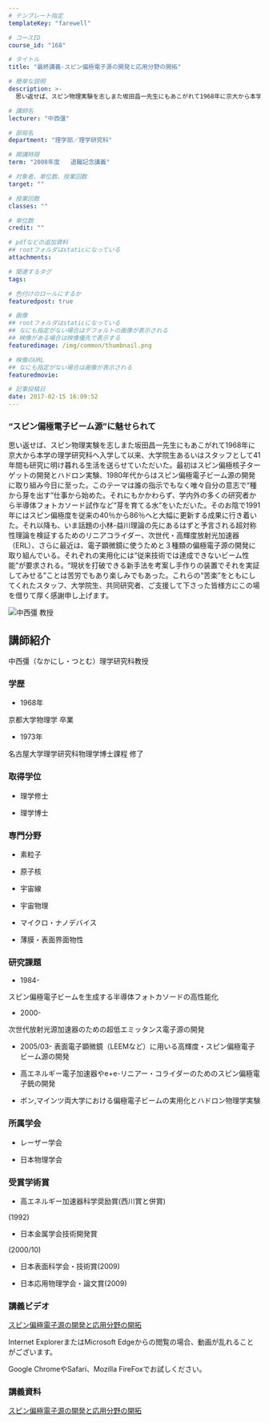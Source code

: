 ```yaml
---
# テンプレート指定
templateKey: "farewell"

# コースID
course_id: "168"

# タイトル
title: "最終講義-スピン偏極電子源の開発と応用分野の開拓"

# 簡単な説明
description: >-
  思い返せば、スピン物理実験を志しまた坂田昌一先生にもあこがれて1968年に京大から本学の理学研究科へ入学して以来、大学院生あるいはスタッフとして41年間も研究に明け暮れる生活を送らせていただいた。...

# 講師名
lecturer: "中西彊"

# 部局名
department: "理学部／理学研究科"

# 開講時限
term: "2008年度	退職記念講義"

# 対象者、単位数、授業回数
target: ""

# 授業回数
classes: ""

# 単位数
credit: ""

# pdfなどの追加資料
## rootフォルダはstaticになっている
attachments: 

# 関連するタグ
tags:

# 色付けのロールにするか
featuredpost: true

# 画像
## rootフォルダはstaticになっている
## なにも指定がない場合はデフォルトの画像が表示される
## 映像がある場合は映像優先で表示する
featuredimage: /img/common/thumbnail.png

# 映像のURL
## なにも指定がない場合は画像が表示される
featuredmovie: 

# 記事投稿日
date: 2017-02-15 16:09:52
---
```


### “スピン偏極電子ビーム源”に魅せられて

思い返せば、スピン物理実験を志しまた坂田昌一先生にもあこがれて1968年に京大から本学の理学研究科へ入学して以来、大学院生あるいはスタッフとして41年間も研究に明け暮れる生活を送らせていただいた。最初はスピン偏極核子ターゲットの開発とハドロン実験、1980年代からはスピン偏極電子ビーム源の開発に取り組み今日に至った。このテーマは誰の指示でもなく唯々自分の意志で“種から芽を出す”仕事から始めた。それにもかかわらず、学内外の多くの研究者から半導体フォトカソード試作など“芽を育てる水”をいただいた。そのお陰で1991年にはスピン偏極度を従来の40％から86％へと大幅に更新する成果に行き着いた。それ以降も、いま話題の小林-益川理論の先にあるはずと予言される超対称性理論を検証するためのリニアコライダー、次世代・高輝度放射光加速器（ERL）、さらに最近は、電子顕微鏡に使うためと３種類の偏極電子源の開発に取り組んでいる。それぞれの実用化には“従来技術では達成できないビーム性能”が要求される。“現状を打破できる新手法を考案し手作りの装置でそれを実証してみせる”ことは苦労でもあり楽しみでもあった。これらの“苦楽”をともにしてくれたスタッフ、大学院生、共同研究者、ご支援して下さった皆様方にこの場を借りて厚く感謝申し上げます。

![中西彊 教授](/files/168/s_nakanishi.jpg) 

## 講師紹介

中西彊（なかにし・つとむ）理学研究科教授

### 学歴

* 1968年

京都大学物理学 卒業

* 1973年

名古屋大学理学研究科物理学博士課程 修了

### 取得学位

* 理学修士

* 理学博士

### 専門分野

* 素粒子

* 原子核

* 宇宙線

* 宇宙物理

* マイクロ・ナノデバイス

* 薄膜・表面界面物性

### 研究課題

* 1984-

スピン偏極電子ビームを生成する半導体フォトカソードの高性能化

* 2000-

次世代放射光源加速器のための超低エミッタンス電子源の開発

* 2005/03- 表面電子顕微鏡（LEEMなど）に用いる高輝度・スピン偏極電子ビーム源の開発

* 高エネルギー電子加速器やe+e-リニアー・コライダーのためのスピン偏極電子銃の開発

* ボン,マインツ両大学における偏極電子ビームの実用化とハドロン物理学実験

### 所属学会

* レーザー学会

* 日本物理学会

### 受賞学術賞

* 高エネルギー加速器科学奨励賞(西川賞と併賞)

(1992)

* 日本金属学会技術開発賞

(2000/10)

* 日本表面科学会・技術賞(2009)

* 日本応用物理学会・論文賞(2009)

### 講義ビデオ

[スピン偏極電子源の開発と応用分野の開拓][1]

Internet ExplorerまたはMicrosoft Edgeからの閲覧の場合、動画が乱れることがございます。

Google ChromeやSafari、Mozilla FireFoxでお試しください。

[1]: https://nuvideo.media.nagoya-u.ac.jp/embed/323302cc9928533a80e0e915dca92c524ad3020c

### 講義資料

[スピン偏極電子源の開発と応用分野の開拓](/files/168/nakanishi_siryo.pdf) 

